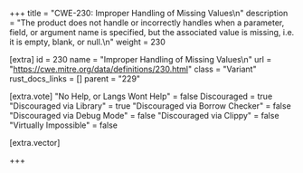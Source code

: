 +++
title = "CWE-230: Improper Handling of Missing Values\n"
description = "The product does not handle or incorrectly handles when a parameter, field, or argument name is specified, but the associated value is missing, i.e. it is empty, blank, or null.\n"
weight = 230

[extra]
id = 230
name = "Improper Handling of Missing Values\n"
url = "https://cwe.mitre.org/data/definitions/230.html"
class = "Variant"
rust_docs_links = []
parent = "229"

[extra.vote]
"No Help, or Langs Wont Help" = false
Discouraged = true
"Discouraged via Library" = true
"Discouraged via Borrow Checker" = false
"Discouraged via Debug Mode" = false
"Discouraged via Clippy" = false
"Virtually Impossible" = false

[extra.vector]

+++